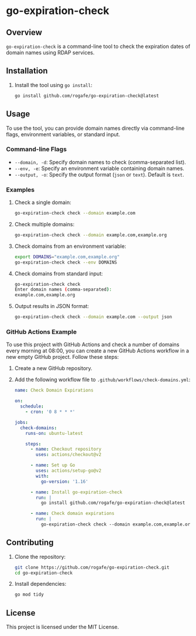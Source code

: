 # go-expiration-check

## Overview
`go-expiration-check` is a command-line tool to check the expiration dates of domain names using RDAP services.

## Installation
1. Install the tool using `go install`:
    ```sh
    go install github.com/rogafe/go-expiration-check@latest
    ```

## Usage
To use the tool, you can provide domain names directly via command-line flags, environment variables, or standard input.

### Command-line Flags
- `--domain, -d`: Specify domain names to check (comma-separated list).
- `--env, -e`: Specify an environment variable containing domain names.
- `--output, -o`: Specify the output format (`json` or `text`). Default is `text`.

### Examples
1. Check a single domain:
    ```sh
    go-expiration-check check --domain example.com
    ```

2. Check multiple domains:
    ```sh
    go-expiration-check check --domain example.com,example.org
    ```

3. Check domains from an environment variable:
    ```sh
    export DOMAINS="example.com,example.org"
    go-expiration-check check --env DOMAINS
    ```

4. Check domains from standard input:
    ```sh
    go-expiration-check check
    Enter domain names (comma-separated):
    example.com,example.org
    ```

5. Output results in JSON format:
    ```sh
    go-expiration-check check --domain example.com --output json
    ```

### GitHub Actions Example
To use this project with GitHub Actions and check a number of domains every morning at 08:00, you can create a new GitHub Actions workflow in a new empty GitHub project. Follow these steps:

1. Create a new GitHub repository.
2. Add the following workflow file to `.github/workflows/check-domains.yml`:

    ```yaml
    name: Check Domain Expirations

    on:
      schedule:
        - cron: '0 8 * * *'

    jobs:
      check-domains:
        runs-on: ubuntu-latest

        steps:
          - name: Checkout repository
            uses: actions/checkout@v2

          - name: Set up Go
            uses: actions/setup-go@v2
            with:
              go-version: '1.16'

          - name: Install go-expiration-check
            run: |
              go install github.com/rogafe/go-expiration-check@latest

          - name: Check domain expirations
            run: |
              go-expiration-check check --domain example.com,example.org --output json
    ```

## Contributing
1. Clone the repository:
    ```sh
    git clone https://github.com/rogafe/go-expiration-check.git
    cd go-expiration-check
    ```

2. Install dependencies:
    ```sh
    go mod tidy
    ```

## License
This project is licensed under the MIT License.